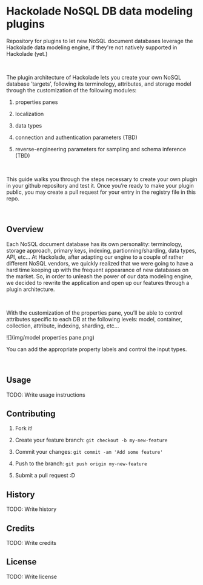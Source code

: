 Hackolade NoSQL DB data modeling plugins
========================================

Repository for plugins to let new NoSQL document databases leverage the
Hackolade data modeling engine, if they're not natively supported in Hackolade
(yet.)

 

The plugin architecture of Hackolade lets you create your own NoSQL database
‘targets’, following its terminology, attributes, and storage model through the
customization of the following modules:

1.  properties panes

2.  localization

3.  data types

4.  connection and authentication parameters (TBD)

5.  reverse-engineering parameters for sampling and schema inference (TBD)

 

This guide walks you through the steps necessary to create your own plugin in
your github repository and test it.  Once you’re ready to make your plugin
public, you may create a pull request for your entry in the registry file in
this repo.

 

Overview
--------

Each NoSQL document database has its own personality: terminology, storage
approach, primary keys, indexing, partionning/sharding, data types, API, etc...
At Hackolade, after adapting our engine to a couple of rather different NoSQL
vendors, we quickly realized that we were going to have a hard time keeping up
with the frequent appearance of new databases on the market.  So, in order to
unleash the power of our data modeling engine, we decided to rewrite the
application and open up our features through a plugin architecture.

 

With the customization of the properties pane, you’ll be able to control
attributes specific to each DB at the following levels: model, container,
collection, attribute, indexing, sharding, etc...

![](img/model properties pane.png)

You can add the appropriate property labels and control the input types.

 

Usage
-----

TODO: Write usage instructions

Contributing
------------

1.  Fork it!

2.  Create your feature branch: `git checkout -b my-new-feature`

3.  Commit your changes: `git commit -am 'Add some feature'`

4.  Push to the branch: `git push origin my-new-feature`

5.  Submit a pull request :D

History
-------

TODO: Write history

Credits
-------

TODO: Write credits

License
-------

TODO: Write license

